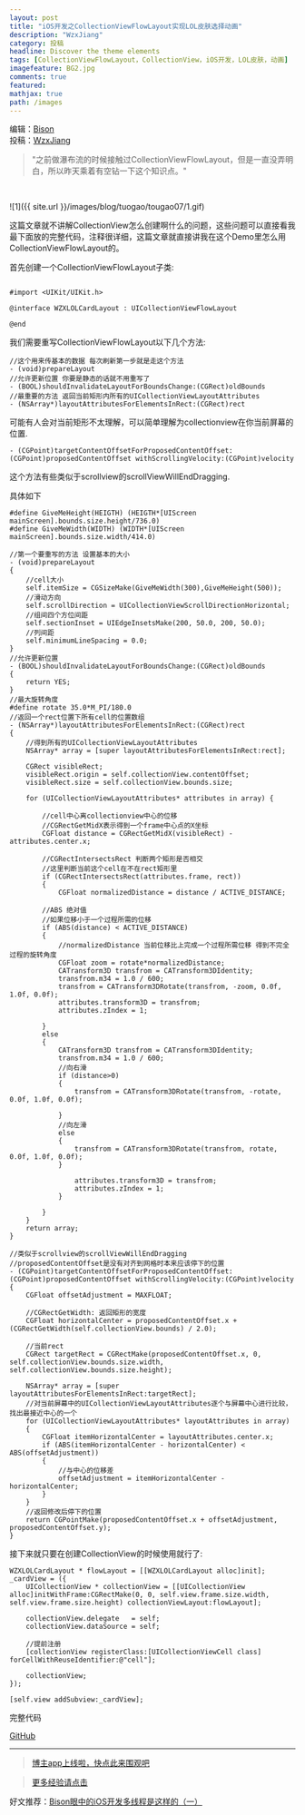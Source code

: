 ```yaml
---
layout: post
title: "iOS开发之CollectionViewFlowLayout实现LOL皮肤选择动画"
description: "WzxJiang"
category: 投稿
headline: Discover the theme elements
tags: [CollectionViewFlowLayout，CollectionView，iOS开发，LOL皮肤，动画]
imagefeature: BG2.jpg
comments: true
featured: 
mathjax: true
path: /images
---
```

编辑：[Bison](http://allluckly.cn/)<br>
投稿：[WzxJiang](http://www.jianshu.com/p/eb6708631aa9)<br>

>&quot;之前做瀑布流的时候接触过CollectionViewFlowLayout，但是一直没弄明白，所以昨天乘着有空钻一下这个知识点。&quot;

<br>

![1]({{ site.url }}/images/blog/tuogao/tougao07/1.gif)<br>


这篇文章就不讲解CollectionView怎么创建啊什么的问题，这些问题可以直接看我最下面放的完整代码，注释很详细，这篇文章就直接讲我在这个Demo里怎么用CollectionViewFlowLayout的。<br>

首先创建一个CollectionViewFlowLayout子类:<br>

```

#import <UIKit/UIKit.h>

@interface WZXLOLCardLayout : UICollectionViewFlowLayout

@end

```

我们需要重写CollectionViewFlowLayout以下几个方法:<br>

```
//这个用来传基本的数据 每次刷新第一步就是走这个方法
- (void)prepareLayout
//允许更新位置 你要是静态的话就不用重写了
- (BOOL)shouldInvalidateLayoutForBoundsChange:(CGRect)oldBounds
//最重要的方法 返回当前矩形内所有的UICollectionViewLayoutAttributes 
- (NSArray*)layoutAttributesForElementsInRect:(CGRect)rect
```

可能有人会对当前矩形不太理解，可以简单理解为collectionview在你当前屏幕的位置.<br>

```
- (CGPoint)targetContentOffsetForProposedContentOffset:(CGPoint)proposedContentOffset withScrollingVelocity:(CGPoint)velocity
```
这个方法有些类似于scrollview的scrollViewWillEndDragging.<br>

具体如下<br>

```
#define GiveMeHeight(HEIGTH) (HEIGTH*[UIScreen mainScreen].bounds.size.height/736.0)
#define GiveMeWidth(WIDTH) (WIDTH*[UIScreen mainScreen].bounds.size.width/414.0)

//第一个要重写的方法 设置基本的大小
- (void)prepareLayout
{
    //cell大小
    self.itemSize = CGSizeMake(GiveMeWidth(300),GiveMeHeight(500));
    //滑动方向
    self.scrollDirection = UICollectionViewScrollDirectionHorizontal;
    //组间四个方位间距
    self.sectionInset = UIEdgeInsetsMake(200, 50.0, 200, 50.0);
    //列间距
    self.minimumLineSpacing = 0.0;
}
//允许更新位置
- (BOOL)shouldInvalidateLayoutForBoundsChange:(CGRect)oldBounds
{
    return YES;
}
//最大旋转角度
#define rotate 35.0*M_PI/180.0
//返回一个rect位置下所有cell的位置数组
- (NSArray*)layoutAttributesForElementsInRect:(CGRect)rect
{
    //得到所有的UICollectionViewLayoutAttributes
    NSArray* array = [super layoutAttributesForElementsInRect:rect];

    CGRect visibleRect;
    visibleRect.origin = self.collectionView.contentOffset;
    visibleRect.size = self.collectionView.bounds.size;

    for (UICollectionViewLayoutAttributes* attributes in array) {

        //cell中心离collectionview中心的位移
        //CGRectGetMidX表示得到一个frame中心点的X坐标
        CGFloat distance = CGRectGetMidX(visibleRect) - attributes.center.x;

        //CGRectIntersectsRect 判断两个矩形是否相交
        //这里判断当前这个cell在不在rect矩形里
        if (CGRectIntersectsRect(attributes.frame, rect))
        {
            CGFloat normalizedDistance = distance / ACTIVE_DISTANCE;

        //ABS 绝对值
        //如果位移小于一个过程所需的位移
        if (ABS(distance) < ACTIVE_DISTANCE)
        {
            //normalizedDistance 当前位移比上完成一个过程所需位移 得到不完全过程的旋转角度
            CGFloat zoom = rotate*normalizedDistance;
            CATransform3D transfrom = CATransform3DIdentity;
            transfrom.m34 = 1.0 / 600;
            transfrom = CATransform3DRotate(transfrom, -zoom, 0.0f, 1.0f, 0.0f);
            attributes.transform3D = transfrom;
            attributes.zIndex = 1;

        }
        else
        {
            CATransform3D transfrom = CATransform3DIdentity;
            transfrom.m34 = 1.0 / 600;
            //向右滑
            if (distance>0)
            {
                transfrom = CATransform3DRotate(transfrom, -rotate, 0.0f, 1.0f, 0.0f);

            }
            //向左滑
            else
            {
                transfrom = CATransform3DRotate(transfrom, rotate, 0.0f, 1.0f, 0.0f);
            }

                attributes.transform3D = transfrom;
                attributes.zIndex = 1;
            }

        }
    }
    return array;
}

//类似于scrollview的scrollViewWillEndDragging
//proposedContentOffset是没有对齐到网格时本来应该停下的位置
- (CGPoint)targetContentOffsetForProposedContentOffset:(CGPoint)proposedContentOffset withScrollingVelocity:(CGPoint)velocity
{
    CGFloat offsetAdjustment = MAXFLOAT;

    //CGRectGetWidth: 返回矩形的宽度
    CGFloat horizontalCenter = proposedContentOffset.x + (CGRectGetWidth(self.collectionView.bounds) / 2.0);

    //当前rect
    CGRect targetRect = CGRectMake(proposedContentOffset.x, 0, self.collectionView.bounds.size.width, self.collectionView.bounds.size.height);

    NSArray* array = [super layoutAttributesForElementsInRect:targetRect];
    //对当前屏幕中的UICollectionViewLayoutAttributes逐个与屏幕中心进行比较，找出最接近中心的一个
    for (UICollectionViewLayoutAttributes* layoutAttributes in array)
    {
        CGFloat itemHorizontalCenter = layoutAttributes.center.x;
        if (ABS(itemHorizontalCenter - horizontalCenter) < ABS(offsetAdjustment))
        {
            //与中心的位移差
            offsetAdjustment = itemHorizontalCenter - horizontalCenter;
        }
    }
    //返回修改后停下的位置
    return CGPointMake(proposedContentOffset.x + offsetAdjustment, proposedContentOffset.y);
}

```

接下来就只要在创建CollectionView的时候使用就行了:<br>

```
WZXLOLCardLayout * flowLayout = [[WZXLOLCardLayout alloc]init];
_cardView = ({
    UICollectionView * collectionView = [[UICollectionView alloc]initWithFrame:CGRectMake(0, 0, self.view.frame.size.width, self.view.frame.size.height) collectionViewLayout:flowLayout];

    collectionView.delegate   = self;
    collectionView.dataSource = self;

    //提前注册
    [collectionView registerClass:[UICollectionViewCell class] forCellWithReuseIdentifier:@"cell"];

    collectionView;
});

[self.view addSubview:_cardView];

```


完整代码<br>

[GitHub](https://github.com/Wzxhaha/WZXLOLCardView)<br>

----------------------------------------------------------

> [博主app上线啦，快点此来围观吧](https://itunes.apple.com/us/app/it-blog-zi-xueios-kai-fa-jin/id1067787090?l=zh&ls=1&mt=8)<br>

> [更多经验请点击](http://allluckly.cn/)<br>

好文推荐：[Bison眼中的iOS开发多线程是这样的（一）](http://allluckly.cn/多线程/duoxiancheng01)<br>







